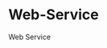 # Web-Service
Web Service

<div class="postman-run-button"
data-postman-action="collection/fork"
data-postman-var-1="18010231-e0c8de24-b3c8-4a3f-8ebe-4bf624d1d5de"
data-postman-collection-url="entityId=18010231-e0c8de24-b3c8-4a3f-8ebe-4bf624d1d5de&entityType=collection&workspaceId=2af74484-33a4-4a14-849e-484b13a7f5a0"></div>
<script type="text/javascript">
  (function (p,o,s,t,m,a,n) {
    !p[s] && (p[s] = function () { (p[t] || (p[t] = [])).push(arguments); });
    !o.getElementById(s+t) && o.getElementsByTagName("head")[0].appendChild((
      (n = o.createElement("script")),
      (n.id = s+t), (n.async = 1), (n.src = m), n
    ));
  }(window, document, "_pm", "PostmanRunObject", "https://run.pstmn.io/button.js"));
</script>
